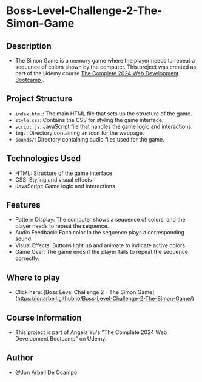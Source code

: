 # Boss-Level-Challenge-2-The-Simon-Game

## Description

* The Simon Game is a memory game where the player needs to repeat a sequence of colors shown by the computer. This project was created as part of the Udemy course [The Complete 2024 Web Development Bootcamp
](https://www.udemy.com/course/the-complete-web-development-bootcamp/).

## Project Structure

* `index.html`: The main HTML file that sets up the structure of the game.
* `style.css`: Contains the CSS for styling the game interface.
* `script.js`: JavaScript file that handles the game logic and interactions.
* `img/`: Directory containing an icon for the webpage.
* `sounds/`: Directory containing audio files used for the game.

## Technologies Used

* HTML: Structure of the game interface
* CSS: Styling and visual effects
* JavaScript: Game logic and interactions

## Features

* Pattern Display: The computer shows a sequence of colors, and the player needs to repeat the sequence.
* Audio Feedback: Each color in the sequence plays a corresponding sound.
* Visual Effects: Buttons light up and animate to indicate active colors.
* Game Over: The game ends if the player fails to repeat the sequence correctly.

## Where to play 
* Click here: [Boss Level Challenge 2 - The Simon Game] (https://jonarbell.github.io/Boss-Level-Challenge-2-The-Simon-Game/)

## Course Information

* This project is part of Angela Yu's "The Complete 2024 Web Development Bootcamp" on Udemy.

## Author

* @Jon Arbell De Ocampo
